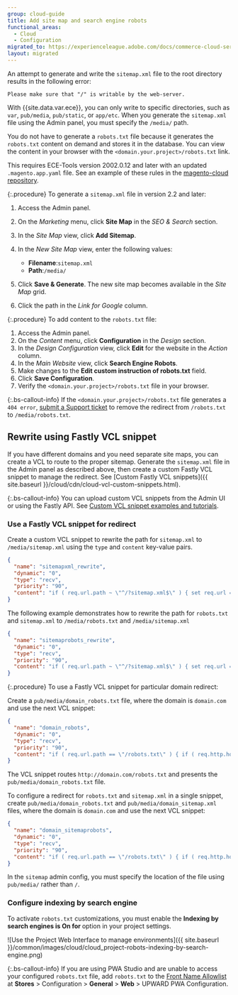 ```yaml
---
group: cloud-guide
title: Add site map and search engine robots
functional_areas:
  - Cloud
  - Configuration
migrated_to: https://experienceleague.adobe.com/docs/commerce-cloud-service/user-guide/configure-store/robots-sitemap.html
layout: migrated
---
```

An attempt to generate and write the `sitemap.xml` file to the root directory results in the following error:

```terminal
Please make sure that "/" is writable by the web-server.
```

With {{site.data.var.ece}}, you can only write to specific directories, such as `var`, `pub/media`, `pub/static`, or `app/etc`. When you generate the `sitemap.xml` file using the Admin panel, you must specify the `/media/` path.

You do not have to generate a `robots.txt` file because it generates the `robots.txt` content on demand and stores it in the database. You can view the content in your browser with the `<domain.your.project>/robots.txt` link.

This requires ECE-Tools version 2002.0.12 and later with an updated `.magento.app.yaml` file. See an example of these rules in the [magento-cloud repository](https://github.com/magento/magento-cloud/blob/master/.magento.app.yaml#L43-L49).

{:.procedure}
To generate a `sitemap.xml` file in version 2.2 and later:

1. Access the Admin panel.
1. On the _Marketing_ menu, click **Site Map** in the _SEO & Search_ section.
1. In the _Site Map_ view, click **Add Sitemap**.
1. In the _New Site Map_ view, enter the following values:

   -  **Filename**:`sitemap.xml`
   -  **Path**:`/media/`

1. Click **Save & Generate**. The new site map becomes available in the _Site Map_ grid.
1. Click the path in the _Link for Google_ column.

{:.procedure}
To add content to the `robots.txt` file:

1. Access the Admin panel.
1. On the _Content_ menu, click **Configuration** in the _Design_ section.
1. In the _Design Configuration_ view, click **Edit** for the website in the _Action_ column.
1. In the _Main Website_ view, click **Search Engine Robots**.
1. Make changes to the **Edit custom instruction of robots.txt** field.
1. Click **Save Configuration**.
1. Verify the `<domain.your.project>/robots.txt` file in your browser.

{:.bs-callout-info}
If the `<domain.your.project>/robots.txt` file generates a `404 error`, [submit a Support ticket](https://support.magento.com/hc/en-us/articles/360019088251-Submit-a-support-ticket) to remove the redirect from `/robots.txt` to `/media/robots.txt`.

## Rewrite using Fastly VCL snippet

 If you have different domains and you need separate site maps, you can create a VCL to route to the proper sitemap. Generate the `sitemap.xml` file in the Admin panel as described above, then create a custom Fastly VCL snippet to manage the redirect. See [Custom Fastly VCL snippets]({{ site.baseurl }}/cloud/cdn/cloud-vcl-custom-snippets.html).

 {:.bs-callout-info}
 You can upload custom VCL snippets from the Admin UI or using the Fastly API. See [Custom VCL snippet examples and tutorials]({{site.baseurl}}/cloud/cdn/cloud-vcl-custom-snippets.html#custom-vcl-snippet-examples-and-tutorials).

### Use a Fastly VCL snippet for redirect

Create a custom VCL snippet to rewrite the path for `sitemap.xml` to `/media/sitemap.xml` using the `type` and `content` key-value pairs.

```json
{
  "name": "sitemapxml_rewrite",
  "dynamic": "0",
  "type": "recv",
  "priority": "90",
  "content": "if ( req.url.path ~ \"^/?sitemap.xml$\" ) { set req.url = \"/media/sitemap.xml\"; }"
}
```

The following example demonstrates how to rewrite the path for `robots.txt` and `sitemap.xml` to `/media/robots.txt` and `/media/sitemap.xml`

```json
{
  "name": "sitemaprobots_rewrite",
  "dynamic": "0",
  "type": "recv",
  "priority": "90",
  "content": "if ( req.url.path ~ \"^/?sitemap.xml$\" ) { set req.url = \"/media/sitemap.xml\"; } else if (req.url.path ~ \"^/?robots.txt$\") { set req.url = \"/media/robots.txt\";}"
}
```

{:.procedure}
To use a Fastly VCL snippet for particular domain redirect:

Create a `pub/media/domain_robots.txt` file, where the domain is `domain.com` and use the next VCL snippet:

```json
{
  "name": "domain_robots",
  "dynamic": "0",
  "type": "recv",
  "priority": "90",
  "content": "if ( req.url.path == \"/robots.txt\" ) { if ( req.http.host ~ \"(domain).com$\" ) { set req.url = \"/media/\" re.group.1 \"_robots.txt\"; }}"
}
```

The VCL snippet routes `http://domain.com/robots.txt` and presents the `pub/media/domain_robots.txt` file.

To configure a redirect for `robots.txt` and `sitemap.xml` in a single snippet, create `pub/media/domain_robots.txt` and `pub/media/domain_sitemap.xml` files, where the domain is `domain.com` and use the next VCL snippet:

```json
{
  "name": "domain_sitemaprobots",
  "dynamic": "0",
  "type": "recv",
  "priority": "90",
  "content": "if ( req.url.path == \"/robots.txt\" ) { if ( req.http.host ~ \"(domain).com$\" ) { set req.url = \"/media/\" re.group.1 \"_robots.txt\"; }} else if ( req.url.path == \"/sitemap.xml\" ) { if ( req.http.host ~ \"(domain).com$\" ) {  set req.url = \"/media/\" re.group.1 \"_sitemap.xml\"; }}"
}
```

In the `sitemap` admin config, you must specify the location of the file using `pub/media/` rather than `/`.

### Configure indexing by search engine

To activate `robots.txt` customizations, you must enable the **Indexing by search engines is On for <environment>** option in your project settings.

![Use the Project Web Interface to manage environments]({{ site.baseurl }}/common/images/cloud/cloud_project-robots-indexing-by-search-engine.png)

{:.bs-callout-info}
If you are using PWA Studio and are unable to access your configured `robots.txt` file, add `robots.txt` to the [Front Name Allowlist](https://github.com/magento/magento2-upward-connector#front-name-allowlist) at **Stores** > Configuration > **General** > **Web** > UPWARD PWA Configuration.
